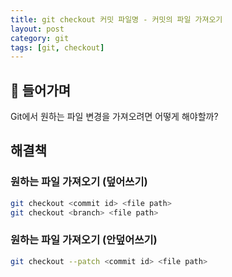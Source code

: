 ```yaml
---
title: git checkout 커밋 파일명 - 커밋의 파일 가져오기
layout: post
category: git
tags: [git, checkout]
---
```


## 📘 들어가며

Git에서 원하는 파일 변경을 가져오려면 어떻게 해야할까?

## 해결책

### 원하는 파일 가져오기 (덮어쓰기)

```bash
git checkout <commit id> <file path>
git checkout <branch> <file path>
```

### 원하는 파일 가져오기 (안덮어쓰기)

```bash
git checkout --patch <commit id> <file path>
```
